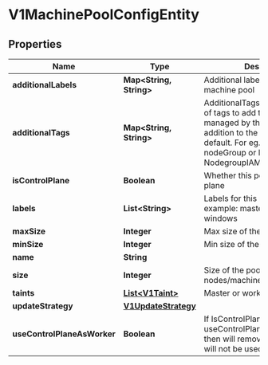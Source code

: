 # V1MachinePoolConfigEntity

## Properties
Name | Type | Description | Notes
------------ | ------------- | ------------- | -------------
**additionalLabels** | **Map&lt;String, String&gt;** | Additional labels to be part of the machine pool |  [optional]
**additionalTags** | **Map&lt;String, String&gt;** | AdditionalTags is an optional set of tags to add to resources managed by the provider, in addition to the ones added by default. For eg., tags for EKS nodeGroup or EKS NodegroupIAMRole |  [optional]
**isControlPlane** | **Boolean** | Whether this pool is for control plane |  [optional]
**labels** | **List&lt;String&gt;** | Labels for this machine pool, example: master/worker, gpu, windows | 
**maxSize** | **Integer** | Max size of the pool, for scaling |  [optional]
**minSize** | **Integer** | Min size of the pool, for scaling |  [optional]
**name** | **String** |  | 
**size** | **Integer** | Size of the pool, number of nodes/machines | 
**taints** | [**List&lt;V1Taint&gt;**](V1Taint.md) | Master or worker taints |  [optional]
**updateStrategy** | [**V1UpdateStrategy**](V1UpdateStrategy.md) |  |  [optional]
**useControlPlaneAsWorker** | **Boolean** | If IsControlPlane&#x3D;&#x3D;true &amp;&amp; useControlPlaneAsWorker&#x3D;&#x3D;true, then will remove master taint this will not be used for worker pools |  [optional]
